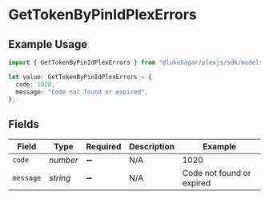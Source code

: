 # GetTokenByPinIdPlexErrors

## Example Usage

```typescript
import { GetTokenByPinIdPlexErrors } from "@lukehagar/plexjs/sdk/models/errors";

let value: GetTokenByPinIdPlexErrors = {
  code: 1020,
  message: "Code not found or expired",
};
```

## Fields

| Field                     | Type                      | Required                  | Description               | Example                   |
| ------------------------- | ------------------------- | ------------------------- | ------------------------- | ------------------------- |
| `code`                    | *number*                  | :heavy_minus_sign:        | N/A                       | 1020                      |
| `message`                 | *string*                  | :heavy_minus_sign:        | N/A                       | Code not found or expired |